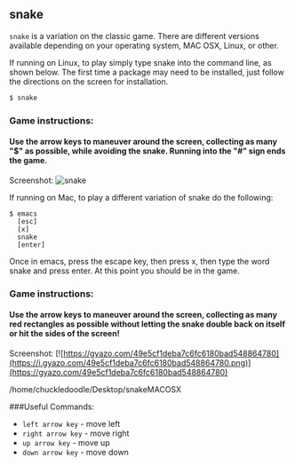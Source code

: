 ---
---

snake
-------
`snake` is a variation on the classic game.  There are different versions available depending on your operating system, MAC OSX, Linux, or other.

If running on Linux, to play simply type snake into the command line, as shown below.  The first time a package may need to be installed, just follow the directions on the screen for installation.


<!-- minimal example -->
~~~ bash
$ snake
~~~

<!--more-->

### Game instructions:

#### Use the arrow keys to maneuver around the screen, collecting as many "$" as possible, while avoiding the snake.  Running into the "#" sign ends the game.

Screenshot:
![snake](https://gyazo.com/0f42fcdc20b74eeefaadaf89eb59c599)

If running on Mac, to play a different variation of snake do the following:

~~~
$ emacs
  [esc]
  [x]
  snake
  [enter]
~~~
Once in emacs, press the escape key, then press x, then type the word snake and press enter.  At this point you should be in the game.

### Game instructions:

#### Use the arrow keys to maneuver around the screen, collecting as many red rectangles as possible without letting the snake double back on itself or hit the sides of the screen!

Screenshot:
[![https://gyazo.com/49e5cf1deba7c6fc6180bad548864780](https://i.gyazo.com/49e5cf1deba7c6fc6180bad548864780.png)](https://gyazo.com/49e5cf1deba7c6fc6180bad548864780)

/home/chuckledoodle/Desktop/snakeMACOSX

###Useful Commands:

- `left arrow key`  -  move left
- `right arrow key` -  move right
- `up arrow key`    -  move up
- `down arrow key`  -  move down
